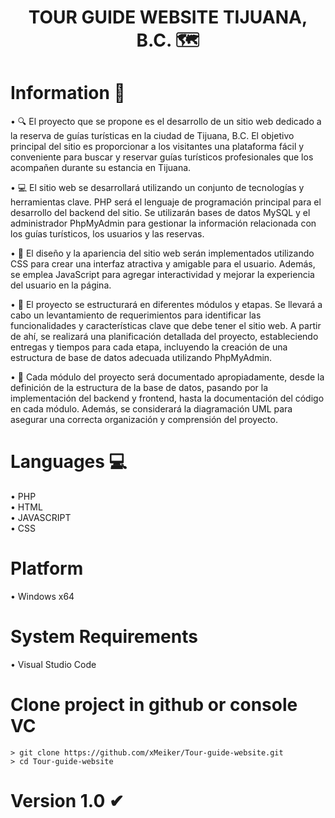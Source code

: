 <h1 align="center">  TOUR GUIDE WEBSITE TIJUANA, B.C. 🗺️ </h1>

# Information 📄
  • 🔍 El proyecto que se propone es el desarrollo de un sitio web dedicado a la reserva de guías turísticas en la ciudad de Tijuana, B.C. El objetivo principal del sitio es proporcionar a los visitantes una plataforma fácil y conveniente para buscar y reservar guías turísticos profesionales que los acompañen durante su estancia en Tijuana.

  • 💻 El sitio web se desarrollará utilizando un conjunto de tecnologías y herramientas clave. PHP será el lenguaje de programación principal para el desarrollo del backend del sitio. Se utilizarán bases de datos MySQL y el administrador PhpMyAdmin para gestionar la información relacionada con los guías turísticos, los usuarios y las reservas.

  • 🧍 El diseño y la apariencia del sitio web serán implementados utilizando CSS para crear una interfaz atractiva y amigable para el usuario. Además, se emplea JavaScript para agregar interactividad y mejorar la experiencia del usuario en la página.

  • 📃 El proyecto se estructurará en diferentes módulos y etapas. Se llevará a cabo un levantamiento de requerimientos para identificar las funcionalidades y características clave que debe tener el sitio web. A partir de ahí, se realizará una planificación detallada del proyecto, estableciendo entregas y tiempos para cada etapa, incluyendo la creación de una estructura de base de datos adecuada utilizando PhpMyAdmin.

 •  📁 Cada módulo del proyecto será documentado apropiadamente, desde la definición de la estructura de la base de datos, pasando por la implementación del backend y frontend, hasta la documentación del código en cada módulo. Además, se considerará la diagramación UML para asegurar una correcta organización y comprensión del proyecto.

# Languages 💻
  • PHP<br>
  • HTML<br>
  • JAVASCRIPT<br>
  • CSS

# Platform
  • Windows x64

# System Requirements
  • Visual Studio Code

# Clone project in github or console VC
 ```console
> git clone https://github.com/xMeiker/Tour-guide-website.git
> cd Tour-guide-website
```  

# Version 1.0 ✔
